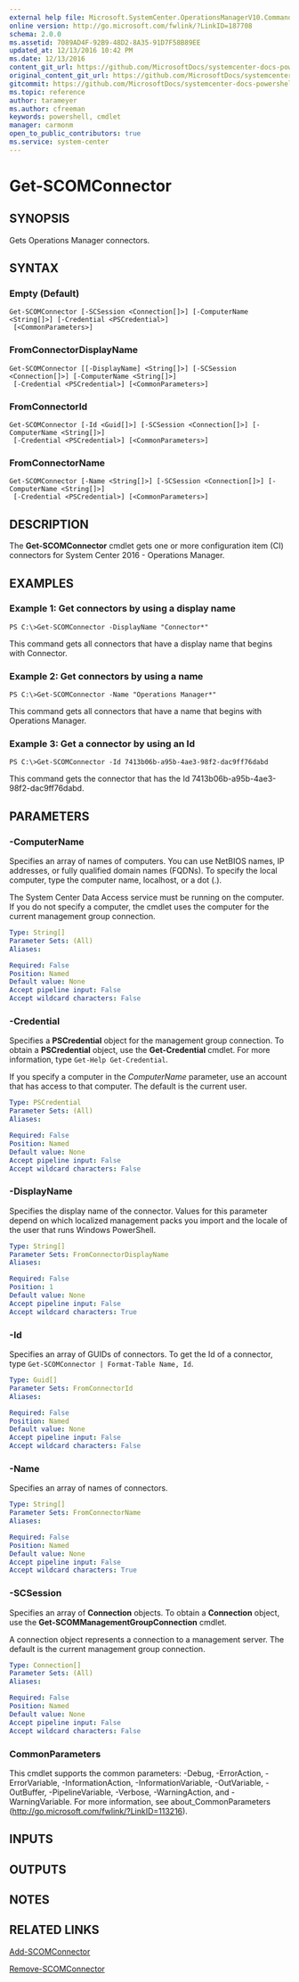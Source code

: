 ```yaml
---
external help file: Microsoft.SystemCenter.OperationsManagerV10.Commands.dll-Help.xml
online version: http://go.microsoft.com/fwlink/?LinkID=187708
schema: 2.0.0
ms.assetid: 7089AD4F-92B9-48D2-8A35-91D7F58B89EE
updated_at: 12/13/2016 10:42 PM
ms.date: 12/13/2016
content_git_url: https://github.com/MicrosoftDocs/systemcenter-docs-powershell/blob/master/systemcenter-cmdlets/OperationsManager/v1/Get-SCOMConnector.md
original_content_git_url: https://github.com/MicrosoftDocs/systemcenter-docs-powershell/blob/master/systemcenter-cmdlets/OperationsManager/v1/Get-SCOMConnector.md
gitcommit: https://github.com/MicrosoftDocs/systemcenter-docs-powershell/blob/ea9507ac2178040476af5407227db8cb97701ea9/systemcenter-cmdlets/OperationsManager/v1/Get-SCOMConnector.md
ms.topic: reference
author: tarameyer
ms.author: cfreeman
keywords: powershell, cmdlet
manager: carmonm
open_to_public_contributors: true
ms.service: system-center
---
```


# Get-SCOMConnector

## SYNOPSIS
Gets  Operations Manager connectors.

## SYNTAX

### Empty (Default)
```
Get-SCOMConnector [-SCSession <Connection[]>] [-ComputerName <String[]>] [-Credential <PSCredential>]
 [<CommonParameters>]
```

### FromConnectorDisplayName
```
Get-SCOMConnector [[-DisplayName] <String[]>] [-SCSession <Connection[]>] [-ComputerName <String[]>]
 [-Credential <PSCredential>] [<CommonParameters>]
```

### FromConnectorId
```
Get-SCOMConnector [-Id <Guid[]>] [-SCSession <Connection[]>] [-ComputerName <String[]>]
 [-Credential <PSCredential>] [<CommonParameters>]
```

### FromConnectorName
```
Get-SCOMConnector [-Name <String[]>] [-SCSession <Connection[]>] [-ComputerName <String[]>]
 [-Credential <PSCredential>] [<CommonParameters>]
```

## DESCRIPTION
The **Get-SCOMConnector** cmdlet gets one or more configuration item (CI) connectors for System Center 2016 - Operations Manager.

## EXAMPLES

### Example 1: Get connectors by using a display name
```
PS C:\>Get-SCOMConnector -DisplayName "Connector*"
```

This command gets all connectors that have a display name that begins with Connector.

### Example 2: Get connectors by using a name
```
PS C:\>Get-SCOMConnector -Name "Operations Manager*"
```

This command gets all connectors that have a name that begins with Operations Manager.

### Example 3: Get a connector by using an Id
```
PS C:\>Get-SCOMConnector -Id 7413b06b-a95b-4ae3-98f2-dac9ff76dabd
```

This command gets the connector that has the Id 7413b06b-a95b-4ae3-98f2-dac9ff76dabd.

## PARAMETERS

### -ComputerName
Specifies an array of names of computers.
You can use NetBIOS names, IP addresses, or fully qualified domain names (FQDNs).
To specify the local computer, type the computer name, localhost, or a dot (.).

The System Center Data Access service must be running on the computer.
If you do not specify a computer, the cmdlet uses the computer for the current management group connection.

```yaml
Type: String[]
Parameter Sets: (All)
Aliases: 

Required: False
Position: Named
Default value: None
Accept pipeline input: False
Accept wildcard characters: False
```

### -Credential
Specifies a **PSCredential** object for the management group connection.
To obtain a **PSCredential** object, use the **Get-Credential** cmdlet.
For more information, type `Get-Help Get-Credential`.

If you specify a computer in the *ComputerName* parameter, use an account that has access to that computer.
The default is the current user.

```yaml
Type: PSCredential
Parameter Sets: (All)
Aliases: 

Required: False
Position: Named
Default value: None
Accept pipeline input: False
Accept wildcard characters: False
```

### -DisplayName
Specifies the display name of the connector.
Values for this parameter depend on which localized management packs you import and the locale of the user that runs Windows PowerShell.

```yaml
Type: String[]
Parameter Sets: FromConnectorDisplayName
Aliases: 

Required: False
Position: 1
Default value: None
Accept pipeline input: False
Accept wildcard characters: True
```

### -Id
Specifies an array of GUIDs of connectors.
To get the Id of a connector, type `Get-SCOMConnector | Format-Table Name, Id`.

```yaml
Type: Guid[]
Parameter Sets: FromConnectorId
Aliases: 

Required: False
Position: Named
Default value: None
Accept pipeline input: False
Accept wildcard characters: False
```

### -Name
Specifies an array of names of connectors.

```yaml
Type: String[]
Parameter Sets: FromConnectorName
Aliases: 

Required: False
Position: Named
Default value: None
Accept pipeline input: False
Accept wildcard characters: True
```

### -SCSession
Specifies an array of **Connection** objects.
To obtain a **Connection** object, use the **Get-SCOMManagementGroupConnection** cmdlet.

A connection object represents a connection to a management server.
The default is the current management group connection.

```yaml
Type: Connection[]
Parameter Sets: (All)
Aliases: 

Required: False
Position: Named
Default value: None
Accept pipeline input: False
Accept wildcard characters: False
```

### CommonParameters
This cmdlet supports the common parameters: -Debug, -ErrorAction, -ErrorVariable, -InformationAction, -InformationVariable, -OutVariable, -OutBuffer, -PipelineVariable, -Verbose, -WarningAction, and -WarningVariable. For more information, see about_CommonParameters (http://go.microsoft.com/fwlink/?LinkID=113216).

## INPUTS

## OUTPUTS

## NOTES

## RELATED LINKS

[Add-SCOMConnector](xref:OperationsManager/v1/Add-SCOMConnector.md)

[Remove-SCOMConnector](xref:OperationsManager/v1/Remove-SCOMConnector.md)

